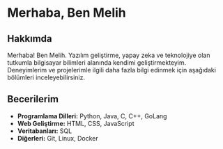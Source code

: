 # Merhaba, Ben Melih

## Hakkımda

Merhaba! Ben Melih. Yazılım geliştirme, yapay zeka ve teknolojiye olan tutkumla bilgisayar bilimleri alanında kendimi geliştirmekteyim. Deneyimlerim ve projelerimle ilgili daha fazla bilgi edinmek için aşağıdaki bölümleri inceleyebilirsiniz.

## Becerilerim

- **Programlama Dilleri:** Python, Java, C, C++, GoLang
- **Web Geliştirme:** HTML, CSS, JavaScript
- **Veritabanları:** SQL
- **Diğerleri:** Git, Linux, Docker


